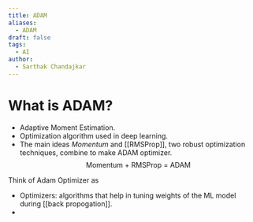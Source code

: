 ```yaml
---
title: ADAM
aliases:
  - ADAM
draft: false
tags:
  - AI
author:
  - Sarthak Chandajkar
---
```

# What is ADAM?

- Adaptive Moment Estimation.
- Optimization algorithm used in deep learning.
- The main ideas *Momentum* and [[RMSProp]], two robust optimization techniques, combine to make ADAM optimizer.
$$\text{Momentum + RMSProp = ADAM}$$

Think of Adam Optimizer as 

- Optimizers: algorithms that help in tuning weights of the ML model during [[back propogation]].
- 